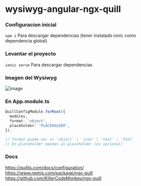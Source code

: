 # wysiwyg-angular-ngx-quill
### Configuracion inicial
```npm i```
Para descargar dependencias (tener instalado ionic como dependencia global)

### Levantar el proyecto
```ionic serve```
Para descargar dependencias

### Imagen del Wysiwyg
![image](https://github.com/Mauro069/wysiwyg-angular-ngx-quill/assets/81174890/90df4fe9-0da7-41d2-b0cf-62b12c25737c)

### En App.module.ts
```ts
QuillConfigModule.forRoot({
  modules,
  format: 'object',
  placeholder: 'PLACEHOLDER',
}),

// format puede ser => 'object' | 'json' | 'text' | 'html'
// En placeholder mandas un placeholder (es opcional)
```
### Docs
https://quilljs.com/docs/configuration/
https://www.npmjs.com/package/ngx-quill
https://github.com/KillerCodeMonkey/ngx-quill
